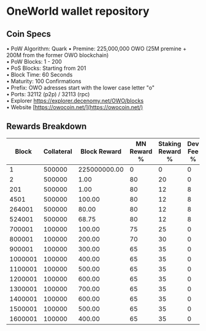# OneWorld wallet repository 
## Coin Specs

• PoW Algorithm: Quark 
• Premine: 225,000,000 OWO (25M premine + 200M from the former OWO blockchain)   
• PoW Blocks: 1 - 200  
• PoS Blocks: Starting from 201  
• Block Time: 60 Seconds  
• Maturity: 100 Confirmations  
• Prefix: OWO adresses start with the lower case letter "o"  
• Ports: 32112 (p2p) / 32113 (rpc)  
• Explorer https://explorer.decenomy.net/OWO/blocks  
• Website [https://owocoin.net/](https://owocoin.net/)    

## Rewards Breakdown
|Block  |Collateral|Block Reward|MN Reward %|Staking Reward %|Dev Fee %|MN Reward|Staker Reward|Dev Fee|roi 500|roi 1000|roi 1500|roi 2000|roi 2500|coin supply |
|-------|----------|------------|-----------|----------------|---------|---------|-------------|-------|-------|--------|--------|--------|--------|------------|
|1      |500000    |225000000.00|0          |0               |0        |0.00     |0.00         |0.00   |0.00   |0.00    |0.00    |0.00    |0.00    |225M        |
|2      |500000    |1.00        |80         |20              |0        |0.80     |0.20         |0.00   |0.17   |0.08    |0.06    |0.04    |0.03    |225M        |
|201    |500000    |1.00        |80         |12              |8        |0.80     |0.12         |0.08   |0.17   |0.08    |0.06    |0.04    |0.03    |225M        |
|4501   |500000    |100.00      |80         |12              |8        |80.00    |12.00        |8.00   |16.82  |8.41    |5.61    |4.20    |3.36    |225M        |
|264001 |500000    |80.00       |80         |12              |8        |64.00    |9.60         |6.40   |13.46  |6.73    |4.49    |3.36    |2.69    |251M        |
|524001 |500000    |68.75       |80         |12              |8        |55.00    |8.25         |5.50   |11.56  |5.78    |3.85    |2.89    |2.31    |272M        |
|700001 |100000    |100.00      |75         |25              |0        |75.00    |25.00        |0.00   |78.84  |39.42   |26.28   |19.71   |15.77   |284M        |
|800001 |100000    |200.00      |70         |30              |0        |140.00   |60.00        |0.00   |147.17 |73.58   |49.06   |36.79   |29.43   |294M        |
|900001 |100000    |300.00      |65         |35              |0        |195.00   |105.00       |0.00   |204.98 |102.49  |68.33   |51.25   |41.00   |314M        |
|1000001|100000    |400.00      |65         |35              |0        |260.00   |140.00       |0.00   |273.31 |136.66  |91.10   |68.33   |54.66   |344M        |
|1100001|100000    |500.00      |65         |35              |0        |325.00   |175.00       |0.00   |341.64 |170.82  |113.88  |85.41   |68.33   |384M        |
|1200001|100000    |600.00      |65         |35              |0        |390.00   |210.00       |0.00   |409.97 |204.98  |136.66  |102.49  |81.99   |434M        |
|1300001|100000    |700.00      |65         |35              |0        |455.00   |245.00       |0.00   |478.30 |239.15  |159.43  |119.57  |95.66   |494M        |
|1400001|100000    |600.00      |65         |35              |0        |390.00   |210.00       |0.00   |409.97 |204.98  |136.66  |102.49  |81.99   |564M        |
|1500001|100000    |500.00      |65         |35              |0        |325.00   |175.00       |0.00   |341.64 |170.82  |113.88  |85.41   |68.33   |624M        |
|1600001|100000    |400.00      |65         |35              |0        |260.00   |140.00       |0.00   |273.31 |136.66  |91.10   |68.33   |54.66   |674M        |
